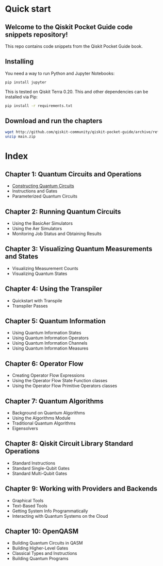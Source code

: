 # Quick start

## Welcome to the Qiskit Pocket Guide code snippets repository!

This repo contains code snippets from the Qiskit Pocket Guide book.


## Installing

You need a way to run Python and Jupyter Notebooks:
```bash
pip install jupyter
```

This is tested on Qiskit Terra 0.20. This and other dependencies can be installed via Pip:
```bash
pip install -r requirements.txt 

```

## Download and run the chapters

```bash
wget http://github.com/qiskit-community/qiskit-pocket-guide/archive/refs/heads/main.zip 
unzip main.zip

```

# Index

## Chapter 1: Quantum Circuits and Operations
 * [Constructing Quantum Circuits](chapter01_Quantum_Circuits_and_Operations/chapter01-1_Constructing_Quantum_Circuits.ipynb)
 * Instructions and Gates
 * Parameterized Quantum Circuits
## Chapter 2: Running Quantum Circuits
 * Using the BasicAer Simulators
 * Using the Aer Simulators
 * Monitoring Job Status and Obtaining Results
## Chapter 3: Visualizing Quantum Measurements and States
 * Visualizing Measurement Counts
 * Visualizing Quantum States
## Chapter 4: Using the Transpiler
 * Quickstart with Transpile
 * Transpiler Passes
## Chapter 5: Quantum Information
 * Using Quantum Information States
 * Using Quantum Information Operators
 * Using Quantum Information Channels
 * Using Quantum Information Measures
## Chapter 6: Operator Flow
 * Creating Operator Flow Expressions
 * Using the Operator Flow State Function classes
 * Using the Operator Flow Primitive Operators classes
## Chapter 7: Quantum Algorithms
* Background on Quantum Algorithms
* Using the Algorithms Module
* Traditional Quantum Algorithms
* Eigensolvers
## Chapter 8: Qiskit Circuit Library Standard Operations
* Standard Instructions
* Standard Single-Qubit Gates
* Standard Multi-Qubit Gates
## Chapter 9: Working with Providers and Backends
* Graphical Tools
* Text-Based Tools
* Getting System Info Programmatically
* Interacting with Quantum Systems on the Cloud
## Chapter 10: OpenQASM
* Building Quantum Circuits in QASM
* Building Higher-Level Gates
* Classical Types and Instructions
* Building Quantum Programs
